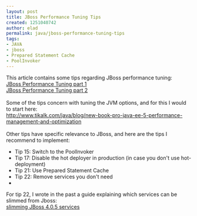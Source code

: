 ```yaml
---
layout: post
title: JBoss Performance Tuning Tips
created: 1251040742
author: elad
permalink: java/jboss-performance-tuning-tips
tags:
- JAVA
- jboss
- Prepared Statement Cache
- PoolInvoker
---
```

<p><span id="1251039774202S" style="display: none;">&nbsp;</span></p>
<div><span id="1251039770260S" style="display: none;">&nbsp;</span><span id="1251039766641S" style="display: none;">&nbsp;</span></div>
<div>This article contains some tips regarding JBoss performance tuning:</div>
<div><a href="http://www.mastertheboss.com/en/jboss-application-server/113-jboss-performance-tuning-1.html">JBoss Performance Tuning part 1</a></div>
<div><a href="http://www.mastertheboss.com/en/jboss-server/130-jboss-performance-tuning-part-2.html">JBoss Performance Tuning part 2</a></div>
<div>&nbsp;</div>
<div><span id="1251039766418E" style="display: none;">&nbsp;</span>Some of the tips concern with tuning the JVM options, and for this I would to start here:</div>
<div><a href="http://www.tikalk.com/java/blog/new-book-pro-java-ee-5-performance-management-and-optimization">http://www.tikalk.com/java/blog/new-book-pro-java-ee-5-performance-management-and-optimization</a></div>
<div>&nbsp;</div>
<div>Other tips have specific relevance to JBoss, and here are the tips I recommend to implement:</div>
<ul>
    <li>Tip 15: Switch to the PoolInvoker</li>
    <li>Tip 17: Disable the hot deployer in production (in case you don't use hot-deployment)</li>
    <li>Tip 21: Use Prepared Statement Cache</li>
    <li>Tip 22: Remove services you don't need</li>
    <li>&nbsp;</li>
</ul>
<div>For tip 22, I wrote in the past a guide explaining which services can be slimmed from Jboss:</div>
<div><a href="http://www.tikalk.com/jbug/slimming-and-tuning-jboss-405-customer">slimming JBoss 4.0.5 services</a></div>
<div><span id="1251039766418E" style="display: none;"><br />
</span><span id="1251039769502E" style="display: none;">&nbsp;</span></div>
<p><span id="1251039773963E" style="display: none;">&nbsp;</span></p>
<p>&nbsp;</p>
